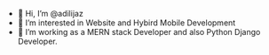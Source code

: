 - 👋 Hi, I’m @adilijaz
- 👀 I’m interested in Website and Hybird Mobile Development
- 🌱 I’m working as a MERN stack Developer and also Python Django Developer.

<!---
adilijaz/adilijaz is a ✨ special ✨ repository because its `README.md` (this file) appears on your GitHub profile.
You can click the Preview link to take a look at your changes.
--->
